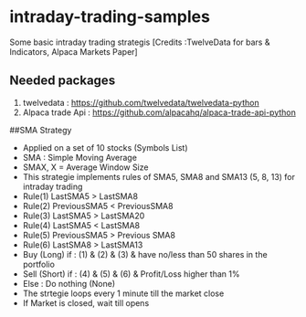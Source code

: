 # intraday-trading-samples
Some basic intraday trading strategis [Credits :TwelveData for bars & Indicators, Alpaca Markets Paper]

## Needed packages
1. twelvedata : https://github.com/twelvedata/twelvedata-python
2. Alpaca trade Api : https://github.com/alpacahq/alpaca-trade-api-python

##SMA Strategy
- Applied on a set of 10 stocks (Symbols List)
- SMA : Simple Moving Average
- SMAX, X = Average Window Size
- This strategie implements rules of SMA5, SMA8 and SMA13 (5, 8, 13) for intraday trading
- Rule(1) LastSMA5 > LastSMA8
- Rule(2) PreviousSMA5 < PreviousSMA8
- Rule(3) LastSMA5 > LastSMA20
- Rule(4) LastSMA5 < LastSMA8
- Rule(5) PreviousSMA5 > Previous SMA8
- Rule(6) LastSMA8 > LastSMA13
- Buy (Long) if : (1) & (2) & (3) & have no/less than 50 shares in the portfolio
- Sell (Short) if : (4) & (5) & (6) & Profit/Loss higher than 1%
- Else : Do nothing (None)
- The strtegie loops every 1 minute till the market close
- If Market is closed, wait till opens
